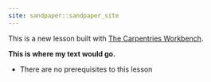 ```yaml
---
site: sandpaper::sandpaper_site
---
```


This is a new lesson built with [The Carpentries Workbench][workbench]. 

**This is where my text would go.**
- There are no prerequisites to this lesson

[workbench]: https://carpentries.github.io/sandpaper-docs

